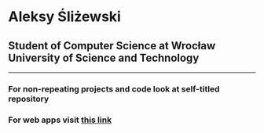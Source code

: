 # Aleksy Śliżewski
## Student of Computer Science at Wrocław University of Science and Technology
---
### For non-repeating projects and code look at self-titled repository

### For web apps visit [this link](https://fantazjum.github.io/Web-Interfaces/)

<!--
**Fantazjum/Fantazjum** is a ✨ _special_ ✨ repository because its `README.md` (this file) appears on your GitHub profile.

Here are some ideas to get you started:

- 🔭 I’m currently working on ...
- 🌱 I’m currently learning ...
- 👯 I’m looking to collaborate on ...
- 🤔 I’m looking for help with ...
- 💬 Ask me about ...
- 📫 How to reach me: ...
- 😄 Pronouns: ...
- ⚡ Fun fact: ...
-->
